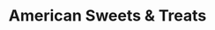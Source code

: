 ---
title: "American Sweets & Treats"
url: /edinburgh/american-sweets-und-treats/
shop: Süßwaren
---